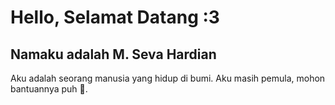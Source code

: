 # Hello, Selamat Datang :3
## Namaku adalah M. Seva Hardian

Aku adalah seorang manusia yang hidup di bumi.
Aku masih pemula, mohon bantuannya puh 🙏.
